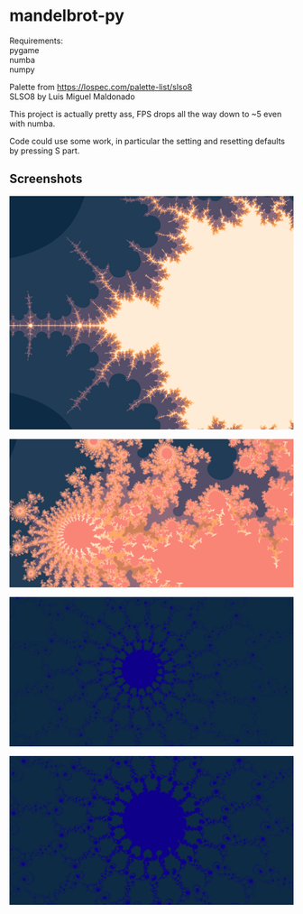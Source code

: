 # mandelbrot-py

Requirements:  
pygame  
numba  
numpy  

Palette from https://lospec.com/palette-list/slso8  
SLSO8 by Luis Miguel Maldonado

This project is actually pretty ass, FPS drops all the way down to ~5 even with numba.

Code could use some work, in particular the setting and resetting defaults by pressing S part.

## Screenshots

![scrnshot.png](screenshots/scrnshot.png)

![scrnshot2.png](screenshots/scrnshot2.png)

![scrnshot3.png](screenshots/scrnshot3.png)

![scrnshot4.png](screenshots/scrnshot4.png)
